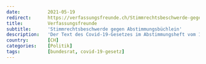 ```yaml
---
date:          2021-05-19
redirect:      https://verfassungsfreunde.ch/Stimmrechtsbeschwerde-gegen-Abstimmungsbuchlein
title:         Verfassungsfreunde
subtitle:      'Stimmrechtsbeschwerde gegen Abstimmungsbüchlein'
description:   'Der Text des Covid-19-Gesetzes im Abstimmungsheft vom 13. Juni 2021 ist derjenige, der am 25. September 2020 vom Parlament verabschiedet wurde. (...)'
country:       [CH]
categories:    [Politik]
tags:          [bundesrat, covid-19-gesetz]
---
```

